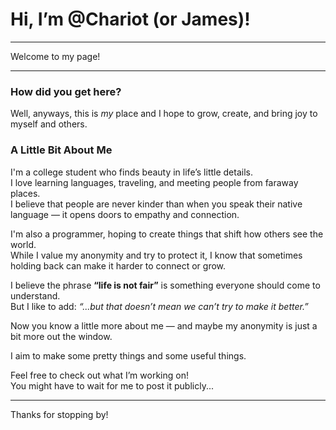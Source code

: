  # Hi, I’m @Chariot (or James)!

---

Welcome to my page!

---

### How did you get here?

Well, anyways, this is *my* place and I hope to grow, create, and bring joy to myself and others.

### A Little Bit About Me

I'm a college student who finds beauty in life’s little details.  
I love learning languages, traveling, and meeting people from faraway places.  
I believe that people are never kinder than when you speak their native language — it opens doors to empathy and connection.

I'm also a programmer, hoping to create things that shift how others see the world.  
While I value my anonymity and try to protect it, I know that sometimes holding back can make it harder to connect or grow.

I believe the phrase **“life is not fair”** is something everyone should come to understand.  
But I like to add: *“...but that doesn’t mean we can’t try to make it better.”*

Now you know a little more about me — and maybe my anonymity is just a bit more out the window.

I aim to make some pretty things and some useful things.

Feel free to check out what I’m working on!  
You might have to wait for me to post it publicly...

---

Thanks for stopping by! 
